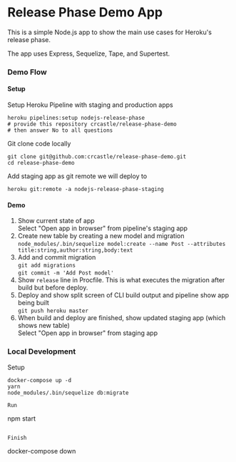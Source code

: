 # Release Phase Demo App

This is a simple Node.js app to show the main use cases for Heroku's release phase.

The app uses Express, Sequelize, Tape, and Supertest.

### Demo Flow
#### Setup
Setup Heroku Pipeline with staging and production apps
```
heroku pipelines:setup nodejs-release-phase
# provide this repository crcastle/release-phase-demo
# then answer No to all questions
```

Git clone code locally
```
git clone git@github.com:crcastle/release-phase-demo.git
cd release-phase-demo
```

Add staging app as git remote we will deploy to
```
heroku git:remote -a nodejs-release-phase-staging
```

#### Demo
1. Show current state of app  
  Select "Open app in browser" from pipeline's staging app
1. Create new table by creating a new model and migration  
  `node_modules/.bin/sequelize model:create --name Post --attributes title:string,author:string,body:text`
1. Add and commit migration  
  `git add migrations`  
  `git commit -m 'Add Post model'`
1. Show `release` line in Procfile. This is what executes the migration after build but before deploy.
1. Deploy and show split screen of CLI build output and pipeline show app being built  
  `git push heroku master`
1. When build and deploy are finished, show updated staging app (which shows new table)  
  Select "Open app in browser" from staging app

### Local Development
Setup
```
docker-compose up -d
yarn
node_modules/.bin/sequelize db:migrate

Run
```
npm start
```

Finish
```
docker-compose down
```
